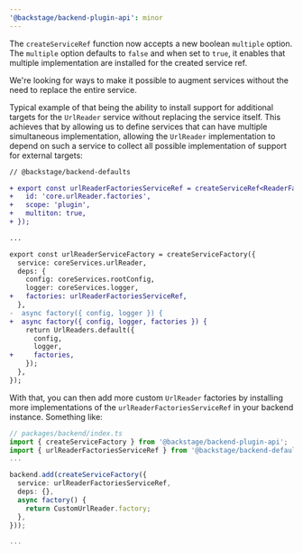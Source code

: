 ```yaml
---
'@backstage/backend-plugin-api': minor
---
```


The `createServiceRef` function now accepts a new boolean `multiple` option. The `multiple` option defaults to `false` and when set to `true`, it enables that multiple implementation are installed for the created service ref.

We're looking for ways to make it possible to augment services without the need to replace the entire service.

Typical example of that being the ability to install support for additional targets for the `UrlReader` service without replacing the service itself. This achieves that by allowing us to define services that can have multiple simultaneous implementation, allowing the `UrlReader` implementation to depend on such a service to collect all possible implementation of support for external targets:

```diff
// @backstage/backend-defaults

+ export const urlReaderFactoriesServiceRef = createServiceRef<ReaderFactory>({
+   id: 'core.urlReader.factories',
+   scope: 'plugin',
+   multiton: true,
+ });

...

export const urlReaderServiceFactory = createServiceFactory({
  service: coreServices.urlReader,
  deps: {
    config: coreServices.rootConfig,
    logger: coreServices.logger,
+   factories: urlReaderFactoriesServiceRef,
  },
-  async factory({ config, logger }) {
+  async factory({ config, logger, factories }) {
    return UrlReaders.default({
      config,
      logger,
+     factories,
    });
  },
});
```

With that, you can then add more custom `UrlReader` factories by installing more implementations of the `urlReaderFactoriesServiceRef` in your backend instance. Something like:

```ts
// packages/backend/index.ts
import { createServiceFactory } from '@backstage/backend-plugin-api';
import { urlReaderFactoriesServiceRef } from '@backstage/backend-defaults';
...

backend.add(createServiceFactory({
  service: urlReaderFactoriesServiceRef,
  deps: {},
  async factory() {
    return CustomUrlReader.factory;
  },
}));

...

```

